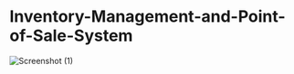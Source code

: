 # Inventory-Management-and-Point-of-Sale-System

![Screenshot (1)](https://github.com/LawMashira/Inventory_Management_and_Point_of_Sale_System/assets/120568696/844a00fc-0fd1-4daa-8629-de8b336396cb)
